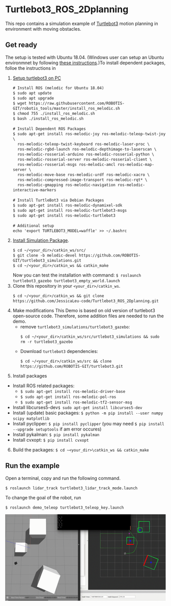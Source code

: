 # Turtlebot3_ROS_2Dplanning

This repo contains a simulation example of [Turtlebot3](https://emanual.robotis.com/docs/en/platform/turtlebot3/overview/#overview) motion planning in environment with moving obstacles. 


## Get ready
The setup is tested with Ubuntu 18.04. (Windows user can setup an Ubuntu environmnet by following [these instructions](https://youtu.be/IL7Jd9rjgrM).)To install dependent packages, folloe the instructions in 
1. [Setup turtlebot3 on PC](https://emanual.robotis.com/docs/en/platform/turtlebot3/quick-start/#pc-setup)
    ```
    # Install ROS (melodic for Ubuntu 18.04)
    $ sudo apt update
    $ sudo apt upgrade
    $ wget https://raw.githubusercontent.com/ROBOTIS-GIT/robotis_tools/master/install_ros_melodic.sh
    $ chmod 755 ./install_ros_melodic.sh 
    $ bash ./install_ros_melodic.sh
    
    # Install Dependent ROS Packages
    $ sudo apt-get install ros-melodic-joy ros-melodic-teleop-twist-joy \
      ros-melodic-teleop-twist-keyboard ros-melodic-laser-proc \
      ros-melodic-rgbd-launch ros-melodic-depthimage-to-laserscan \
      ros-melodic-rosserial-arduino ros-melodic-rosserial-python \
      ros-melodic-rosserial-server ros-melodic-rosserial-client \
      ros-melodic-rosserial-msgs ros-melodic-amcl ros-melodic-map-server \
      ros-melodic-move-base ros-melodic-urdf ros-melodic-xacro \
      ros-melodic-compressed-image-transport ros-melodic-rqt* \
      ros-melodic-gmapping ros-melodic-navigation ros-melodic-interactive-markers
      
    # Install TurtleBot3 via Debian Packages
    $ sudo apt-get install ros-melodic-dynamixel-sdk
    $ sudo apt-get install ros-melodic-turtlebot3-msgs
    $ sudo apt-get install ros-melodic-turtlebot3
    
    # Additional setup
    echo 'export TURTLEBOT3_MODEL=waffle' >> ~/.bashrc 
    ```
2. [Install Simulation Package](https://emanual.robotis.com/docs/en/platform/turtlebot3/simulation/#gazebo-simulation). 
    ```
    $ cd ~/<your_dir>/catkin_ws/src/
    $ git clone -b melodic-devel https://github.com/ROBOTIS-GIT/turtlebot3_simulations.git
    $ cd ~/<your_dir>/catkin_ws && catkin_make
    ```
    Now you can test the installation with command: `$ roslaunch turtlebot3_gazebo turtlebot3_empty_world.launch`
3. Clone this repository in your ``<your_dir>/catkin_ws``.
    ```
    $ cd ~/<your_dir>/catkin_ws && git clone https://github.com/JessicaLeu-code/Turtlebot3_ROS_2Dplanning.git
    ```
4. Make modifications
  This Demo is based on old version of turtlebot3 open-source code. Therefore, some addition files are needed to run the demo.
    - remove `turtlebot3_simulations/turtlebot3_gazebo`:
      ```
      $ cd ~/<your_dir>/catkin_ws/src/urtlebot3_simulations && sudo rm -r turtlebot3_gazebo
      ```
    - Download ``turtlebot3`` dependencies: 
      ```
      $ cd ~/<your_dir>/catkin_ws/src && clone https://github.com/ROBOTIS-GIT/turtlebot3.git
      ```
5. Install packages
  - Install ROS related packages:
    - `$ sudo apt-get install ros-melodic-driver-base`
    - `$ sudo apt-get install ros-melodic-pol-ros`
    - `$ sudo apt-get install ros-melodic-tf2-sensor-msg`
  - Install libcurses5-dev`$ sudo apt-get install libcurses5-dev`
  - Install (update) basic packages: ``$ python -m pip install --user numpy scipy matplotlib``
  - Install pyclipper: ``$ pip install pyclipper`` (you may need `$ pip install --upgrade setuptools` if am error occures)
  - Install pykalman: ``$ pip install pykalman``
  - Install cvxopt: ``$ pip install cvxopt``
6. Build the packages: ``$ cd ~<your_dir>\catkin_ws && catkin_make``

## Run the example

Open a terminal, copy and run the following command.

```
$ roslaunch lidar_track turtlebot3_lidar_track_mode.launch
```

To change the goal of the robot, run

```
$ roslaunch demo_teleop turtlebot3_teleop_key.launch
```

![GitHub Logo](/pic/2d_demo.gif)
